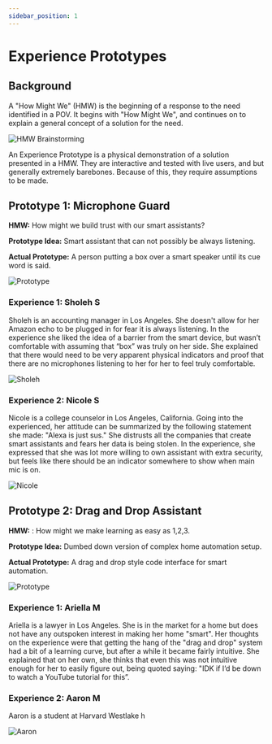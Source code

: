 ```yaml
---
sidebar_position: 1
---
```


# Experience Prototypes 

## Background

A "How Might We" (HMW) is the beginning of a response to the need identified in a POV. It begins with "How Might We", and continues on to explain a general concept of a solution for the need. 

![HMW Brainstorming](/img/pov/hmw.jpeg)

An Experience Prototype is a physical demonstration of a solution presented in a HMW. They are interactive and tested with live users, and but generally extremely barebones. Because of this, they require assumptions to be made. 

## Prototype 1: Microphone Guard

**HMW:** How might we build trust with our smart assistants?

**Prototype Idea:** Smart assistant that can not possibly be always listening. 

**Actual Prototype:** A person putting a box over a smart speaker until its cue word is said. 

![Prototype](/img/experience/IMG_7418.jpeg)

  ### Experience 1: Sholeh S

  Sholeh is an accounting manager in Los Angeles. She doesn't allow for her Amazon echo to be plugged in for fear it is always listening. In the experience she liked the idea of a barrier from the smart device, but wasn’t comfortable with assuming that “box” was truly on her side. She explained that there would need to be very apparent physical indicators and proof that there are no microphones listening to her for her to feel truly comfortable. 

  ![Sholeh](/img/experience/IMG_6594.jpeg)

  ### Experience 2: Nicole S

  Nicole is a college counselor in Los Angeles, California. Going into the experienced, her attitude can be summarized by the following statement she made: "Alexa is just sus." She distrusts all the companies that create smart assistants and fears her data is being stolen. In the experience, she expressed that she was lot more willing to own assistant with extra security, but feels like there should be an indicator somewhere to show when main mic is on.

  ![Nicole](/img/experience/IMG_5378.jpeg)

## Prototype 2: Drag and Drop Assistant  

**HMW:** : How might we make learning as easy as 1,2,3. 

**Prototype Idea:** Dumbed down version of complex home automation setup.  

**Actual Prototype:** A drag and drop style code interface for smart automation.  

![Prototype](/img/experience/Scratch.png)

  ### Experience 1: Ariella M

  Ariella is a lawyer in Los Angeles. She is in the market for a home but does not have any outspoken interest in making her home "smart". Her thoughts on the experience were that getting the hang of the "drag and drop" system had a bit of a learning curve, but after a while it became fairly intuitive. She explained that on her own, she thinks that even this was not intuitive enough for her to easily figure out, being quoted saying: "IDK if I’d be down to watch a YouTube tutorial for this”. 

  ### Experience 2: Aaron M

  Aaron is a student at Harvard Westlake h

  ![Aaron](/img/experience/71772058454__F93C92B6-DF70-41C6-8478-436DEEBD9D6B.jpeg)
